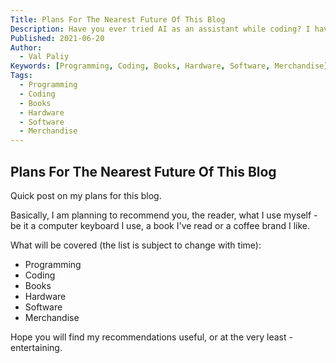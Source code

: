 ```yaml
---
Title: Plans For The Nearest Future Of This Blog
Description: Have you ever tried AI as an assistant while coding? I have, and it can be amazing! Read on!
Published: 2021-06-20
Author:
  - Val Paliy
Keywords: [Programming, Coding, Books, Hardware, Software, Merchandise]
Tags:
  - Programming
  - Coding
  - Books
  - Hardware
  - Software
  - Merchandise
---
```


## Plans For The Nearest Future Of This Blog

Quick post on my plans for this blog.

Basically, I am planning to recommend you, the reader, what I use myself - be it a computer keyboard I use, a book I've read or a coffee brand I like.

What will be covered (the list is subject to change with time):

- Programming
- Coding
- Books
- Hardware
- Software
- Merchandise

Hope you will find my recommendations useful, or at the very least - entertaining.
